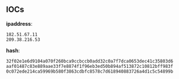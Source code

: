 
## IOCs

__ipaddress__:

```text
182.51.67.11
209.38.216.53
```
__hash__:

```text
32f02e1e6d9104a070f260bca9ccbccb0add32c0a7f7dca0653dec41c35803d6
aaf01487c83e889aae33f7e8874f1f96eb3ed50b894af513872c10812bff983f
0c072ede214ca59969b580f3863cdbfc8578c7d618940883726a4d1c5c54899b
```